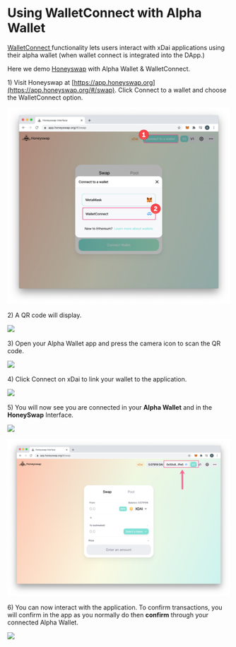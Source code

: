 # Using WalletConnect with Alpha Wallet

[WalletConnect ](https://walletconnect.org)functionality lets users interact with xDai applications using their alpha wallet (when wallet connect is integrated into the DApp.)

Here we demo [Honeyswap](https://app.honeyswap.org/#/swap) with Alpha Wallet & WalletConnect.

1\) Visit Honeyswap at [https://app.honeyswap.org](https://app.honeyswap.org/#/swap). Click Connect to a wallet and choose the WalletConnect option.

![](<../../../.gitbook/assets/honey-connect-1 (1).png>)

2\) A QR code will display.&#x20;

![](<../../../.gitbook/assets/qr (1).png>)

3\) Open your Alpha Wallet app and press the camera icon to scan the QR code.

![](<../../../.gitbook/assets/alpha1 (2).png>)

4\) Click Connect on xDai to link your wallet to the application.

![](../../../.gitbook/assets/wallet2.png)

5\) You will now see you are connected in your **Alpha Wallet** and in the **HoneySwap** Interface.

![](../../../.gitbook/assets/alpha3.png)

![](<../../../.gitbook/assets/honeyswap1 (1).png>)

6\) You can now interact with the application. To confirm transactions, you will confirm in the app as you normally do then **confirm** through your connected Alpha Wallet.

![](../../../.gitbook/assets/alpha4.png)
